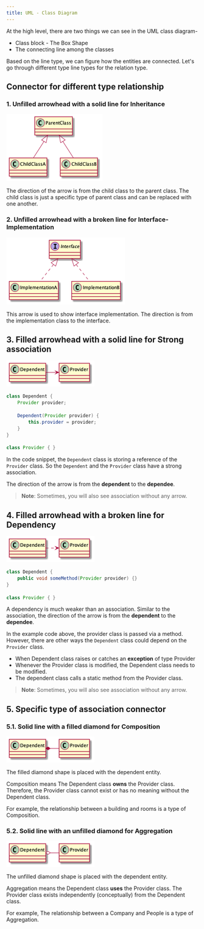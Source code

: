 ```yaml
---
title: UML - Class Diagram
---
```


At the high level, there are two things we can see in the UML class diagram-

* Class block - The Box Shape
* The connecting line among the classes

Based on the line type, we can figure how the entities are connected.
Let's go through different type line types for the relation type.

## Connector for different type relationship

### 1. Unfilled arrowhead with a solid line for Inheritance

![Solid arrow line for Inheritance](./diagram/inheritance.png)

The direction of the arrow is from the child class to the parent class. The child class is just a specific type of
parent class and can be replaced with one another.

### 2. Unfilled arrowhead with a broken line for Interface-Implementation

![Dashed arrow line for Interface](./diagram/interface.png)

This arrow is used to show interface implementation. The direction is from the implementation class to the interface.

## 3. Filled arrowhead with a solid line for Strong association

![Solid arrow for strong association arrow](diagram/strong-association.png)

```java
class Dependent {
    Provider provider;

    Dependent(Provider provider) {
        this.provider = provider;
    }
}

class Provider { }
```

In the code snippet, the `Dependent` class is storing a reference of the `Provider` class. So the `Dependent` and the
`Provider` class have a strong association.

The direction of the arrow is from the **dependent** to the **dependee**.

> **Note**: Sometimes, you will also see association without any arrow.

## 4. Filled arrowhead with a broken line for Dependency


![Filled arrowhead with a broken line for Dependency](diagram/weak-association.png)

```java
class Dependent {
    public void someMethod(Provider provider) {}
}

class Provider { }
```

A dependency is much weaker than an association. Similar to the association, the direction of the arrow is from the
**dependent** to the **dependee**.

In the example code above, the provider class is passed via a method. However, there are other ways the `Dependent`
class could depend on the `Provider` class.

 * When Dependent class raises or catches an **exception** of type Provider
 * Whenever the Provider class is modified, the Dependent class needs to be modified.
 * The dependent class calls a static method from the Provider class.

> **Note**: Sometimes, you will also see association without any arrow.

## 5. Specific type of association connector

### 5.1. Solid line with a filled diamond for Composition

![Composition](diagram/composition.png)

The filled diamond shape is placed with the dependent entity.

Composition means The Dependent class **owns**  the Provider class. Therefore, the Provider class cannot exist or has no
meaning without the Dependent class.

For example, the relationship between a building and rooms is a type of Composition.

### 5.2. Solid line with an unfilled diamond for Aggregation

![Aggregation](diagram/aggregation.png)

The unfilled diamond shape is placed with the dependent entity.

Aggregation means the Dependent class **uses** the Provider class.
The Provider class exists independently (conceptually) from the Dependent class.

For example, The relationship between a Company and People is a type of Aggregation.
